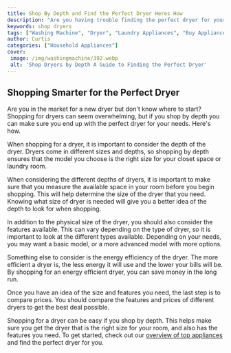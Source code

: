 ```yaml
---
title: Shop By Depth and Find the Perfect Dryer Heres How
description: "Are you having trouble finding the perfect dryer for your home With this guide youll learn how to easily shop by depth to find the perfect dryer for your space"
keywords: shop dryers
tags: ["Washing Machine", "Dryer", "Laundry Appliances", "Buy Appliance"]
author: Curtis
categories: ["Household Appliances"]
cover: 
 image: /img/washingmachine/392.webp
 alt: 'Shop Dryers by Depth A Guide to Finding the Perfect Dryer'
---
```

## Shopping Smarter for the Perfect Dryer 
Are you in the market for a new dryer but don't know where to start? Shopping for dryers can seem overwhelming, but if you shop by depth you can make sure you end up with the perfect dryer for your needs. Here's how. 

When shopping for a dryer, it is important to consider the depth of the dryer. Dryers come in different sizes and depths, so shopping by depth ensures that the model you choose is the right size for your closet space or laundry room. 

When considering the different depths of dryers, it is important to make sure that you measure the available space in your room before you begin shopping. This will help determine the size of the dryer that you need. Knowing what size of dryer is needed will give you a better idea of the depth to look for when shopping. 

In addition to the physical size of the dryer, you should also consider the features available. This can vary depending on the type of dryer, so it is important to look at the different types available. Depending on your needs, you may want a basic model, or a more advanced model with more options. 

Something else to consider is the energy efficiency of the dryer. The more efficient a dryer is, the less energy it will use and the lower your bills will be. By shopping for an energy efficient dryer, you can save money in the long run.

Once you have an idea of the size and features you need, the last step is to compare prices. You should compare the features and prices of different dryers to get the best deal possible. 

Shopping for a dryer can be easy if you shop by depth. This helps make sure you get the dryer that is the right size for your room, and also has the features you need. To get started, check out our [overview of top appliances](./pages/appliance-overview) and find the perfect dryer for you.
